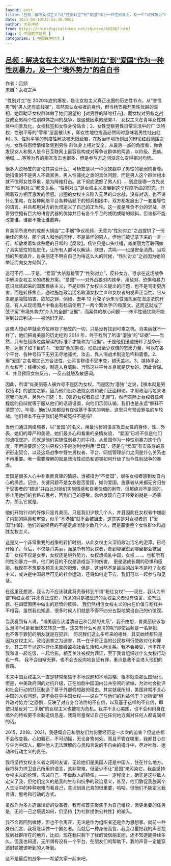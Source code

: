 ```yaml
---
layout: post
title: "吕频：解决女权主义?从“性别对立”到“爱国”作为一种性别暴力，及一个“境外势力”的自白书"
date: 2021-04-19T22:55:36.000Z
author: 大号冲塔
from: https://chinadigitaltimes.net/chinese/665067.html
tags: [ 中国数字时代 ]
categories: [ 中国数字时代 ]
---
```

<!--1618872936000-->
[吕频：解决女权主义?从“性别对立”到“爱国”作为一种性别暴力，及一个“境外势力”的自白书](https://chinadigitaltimes.net/chinese/665067.html)
------

<div>
<p>作者：吕频<br />来自：女权之声</p><p>“性别对立”在 2020年底的爆发，是让女权主义真正出圈的历史性节点，从“普信男”到“男人还有底线呢”，虽然否认女权者的身份，但当杨笠撕开男性优越的真相，她帮助泛女权群体做了她们渴望的【对男性的降维打击】。而女权对男权之战变成女男两个性别群体之间的战争，是这些因素的结果:1、 女权主义在青年女性群体中间普及化，女权标签和女性身份贴合；2、女性觉察男性日常生活中的广 泛特权，性别平等的“零和”层面被认知，即女性地位提高必然同时意味着男性吐出红利；3、性别平等的制度性解决被无限延宕，在政治环境所划出的辩论红线范围之内，女性将怨愤情绪聚焦到男性 群体身上相对安全。从最后一点的角度看，你会发现女人和男人是今日互联网上最容易构成对等争议群体的两造，以阶级、民族、地域&#8230;&#8230;等等为界的相互攻击也很多，但是参与方之间没这么变得相对均势。</p><p>很多人说杨笠的言论其实没什么，可杨笠是以一种促狭戳中了男性的脆弱的自尊。她指责的不是男人不做家务，男人性骚扰之类的具体问题，而是男人这个群体根本就不值得女性尊重，是为降维打击。这下彻底激怒了男人们&#8230;&#8230;到底是哪一方先发起了“性别对立”都没关系，“性别对立”是女权主义发展到这个程度所成的形态，升腾着双方相互激发的愤怒。出圈的女权主义陷入无尽的口水战，没有对话，也不讲什么策略，在各种网络平台各种话题下的短兵相接中，双方都发展出了一套羞辱性的语言，并且都用对方的仇恨定义了自己的正当性。这一度是胜负不分的混战，尽管男性拥有巨大的语言武器的优势并且有各个平台的或明或暗的倾斜，但谁都不能改变谁，谁都不能让谁放弃。</p><p>肖美丽所发布的成都火锅店“二手烟”争议视频，无意为“性别对立”之战提供了一份绝佳的素材。那个男人和他的同伴，不是最坏的男人，但他们被记录下来的一言一行，却散发着如此熟悉的日常的【腐败】。杨笠只是口头吐槽，肖美丽为互联网做了真实感性的视觉化，让所有人都可以解读，联想，共鸣——也是安全消费。当视频的热度直升，肖美丽还不明白自己为啥这么火的时候，“性别对立”之战因为她的举证而向女方倾斜了。</p><p>这可不行&#8230;&#8230;于是，“爱国”大杀器接管了“性别对立”，反扑女方，寻求在这场战争中解决女权主义的终极方案。“爱国”——对外战狼对内铁拳，用敌对、恐惧和暴力意识武装起来的国家民族主义，不是辩胜了女权主义提出的问题，也不是骂街更厉害，而是转移焦点，通过施加政治污名取消女权主义和女权者的发声正当性。它从来都是栽赃陷害，欲加之罪，例如，去年 12 月弦子诉朱军性骚扰案在海淀法院开庭，有人从现场图片中看出有标语使用了一两个繁体字(?)和英文，这而这就成了弦子案“有境外势力”介入的全部“证据”，而案件的核心问题——朱军性骚扰能不能得到公正判决——被他们无视。</p><p>这些人想必早就全方位审视了杨笠的一切，只是没有找到可乘之机。肖美丽就不一样了，他们把肖美丽的历史挖到 2014 年，终于找到了所谓“港独”的“证据”——当然，只有在超级过度解读的标准下才能称为“证据”。于是他们迅速扭转了战争形势，达到了如下目的:1、“爱国”叠加男权，动员出至少双倍的志愿力量，可以在各个平台、各种号码下无穷无尽地骚扰、攻击，靠人海战术制造恐怖和震慑。2、用“爱国”之名增加己方合法性，让污言秽语不受审查，铺天盖地。3、挟持平台，炸女权号；嫁接公权，制造人身威胁。当然这些平台本身就是厌女的，因此合谋。4、并且预阻女权反击，一反击就触及敏感词。</p><p>因此，所谓“肖美丽等人被炸号不是因为女权，而是因为‘港独’”之说，【根本就是男权话术】的欲加之罪。因为他们没办法就女权和我们正面辩论，才用政治污名来堵塞我们发声。另外他们还：5、【强迫女权者自证“无罪”】，然而实际上女权者任何程度的自辩就等于服从他们的话语设置，向他们示弱认输。我们也是永远“解释不清楚”的，毕竟，他们从来都没有在做基于事实的判断，这里只有预设罪名的车轮战。他们根本不在乎我们是否被冤枉不是吗?</p><p>当他们通过网络施暴，以“爱国”的名义，用最污秽的语言攻击女性的身体、性、外表，她们的尊严和美德，她们最关心和看重的亲情友谊， “爱国”已经不仅是他们的流氓庇护，而就是他们实施性别暴力的手段。从爱国作为一种性别暴力这个角度，不再需要区分这些男权分子是功利地利用“爱国”，还是与“爱国”有实质性的意识形态契合，以及这场战争中野生男权者、平台、网信管理部门之间是什么关系也不再重要。唯一需要理解的就是政治性动员和迫害如何升级了当今性别战争的暴虐。</p><p>爱国是很多人心中朴素而真挚的情感，当被指为“不爱国”，很多女权者感到发自内心的痛苦。记住，关键问题不是女权是否爱国，如何爱国。施暴者从来都无穷归咎于受害者的“错误”并由此对她们实施情感和自我价值的剥夺，但那绝对不是真的。停止用他们的套路去思考，回到自己的感受，你会发现自己正经受的就是一场暴力，那么它就是。</p><p>他们开始针对的好像只是肖美丽，只是我们少数几个人，并且因此在女权者中加剧了内部的隔离和审查，似乎“不港独”就不会被狙击。这其实是对女权者的【“爱国”诈骗】。他们的最终目的不是定点消除少数几个人，而是震慑整个女性群体和战胜女权主义。</p><p>这是又一个非常重要的战争的转折时刻，从此女权主义深陷政治污名的泥潭。已经开始了，今后，不仅是肖美丽，而是所有的女权者，走到哪里说到哪里都会被回击：女权不仅是女拳，女权还是境外势力，女权想搞乱中国，女权&#8230;&#8230;。也和所有的性别暴力一样，他们的目的不仅是造成当下的伤害， 更是造成长期的恐惧和臣服。我现在不想更多预言未来的艰难，但是，这当然不是最后的战争不是吗？女权主义，或许是中国最后可见的社会运动，还将如何走下去，我们可以一起参与和见证。</p><p>在这里还想说，我认为不应该就此将责备转到所谓“粉红女权”——现在，我认为所谓“粉红女权”并未真正成形，所见的只是被压迫的女权主义者没有语言、没有武器、在四壁围困中做出的悲愤的反弹。 我仍然相信女权主义的内在价值与粉红并不相容，虽然我也知道，很多时候人们就是不得不四分五裂地架设自己的价值观。</p><p>当我看到有人说，“肖美丽应该澄清自己和吕频的关系”，我不由想，肖美丽应该怎么澄清?可是我很快又转念一想，这又有什么可澄清的呢?即使吕频是一名罪犯，也不等于罪犯的朋友就是在犯罪， 何况我们这么多年来的相处，其实始终都只是因为女权主义。政治迫害之为迫害，其一在于将正当的公民权利行使敌对化和罪化，其二在于以这种罪化来超级监视社会生活和人际关系。我不会接受，也不在乎我和谁一起吃饭，一起合影，相互关注被视为罪证，至于我曾组织过什么女权行动也一样。 我不会自辩无罪，也不会去反向地自证有罪，重点是我不会进入他们的套路。</p><p>本来中国女权主义一直是非常聚焦于本地议题和本地策略，根本就没那么国际化。但是，中美政府间的对抗升级，正在加剧中国国内公共空间的紧缩，为对社会批评和社会行动的打压制造了基于外部假想敌的理由。其实就我所知，美国非常不关心中国的人权问题，更不会在乎中国女权——说白了与他们的利益何干？对所谓“境外敌对势力”之恐惧，反映了对自身合法性的不自信，以及基于这样的不自信，即使只是反对“二手烟”的女权主义也被视为危机。我并不关心美国，也不会利用身在墙外的特权更不会制造信息差。我将尽量保证自己在任何地方面对任何人都说同样的话。</p><p>2015，2018，2021，我感慨自己和朋友们为何要经历这一次次的迫害？但这些都不会改变我，心如磐石，不可动摇，无论身寄何处。而且不管在哪里，我都甘心在与生为中国人，那种他人无法理解的心灵和言说的不自由的搏斗中，尽对社群、运动和行动主义的责任。</p><p>我将坚持女权主义者之间的友谊，无论她们是美国人还是中国人，住在什么地方。我将努力捍卫自己所用的语言，这非常难，但至少不让“爱国”来污染它。我会坚持女权主义的伦理，告诫自己，不做敌人的镜像。——一定程度上，确实是这些敌人定义了我，但他们定义的是我的生存和抗争的政治意义，甚至，他们敦促我脱离个人生活中的种种艰难而看自己，意识到自己真的很重要，哈哈。但他们不能定义我言语、思考和行动的方式。</p><p>虽然作为多方造谣诽谤的受害者，我有权首先聚焦于为自己维权，但更重要的任务是，无论一己之境遇如何，仍坚持【为社群提供公共性】的输入。</p><p>我不会再回到微博，但也不会离开，无论是作为组织者还是作为思想家。就前一种身份而言，我将继续做一个匿名者。而就后一种身份而言，我会尽量把我的声音投放到社群所在的地方，比如，现在我只剩下了我的微信朋友圈，还不知道能持续多久。但我也知道，无所谓有没有一个平台，在朋友们的帮助下，我的声音一定能穿透封锁被该听到的人听到。</p><p>这不是最后的战争——希望大家一起来吧。</p>
</div>
